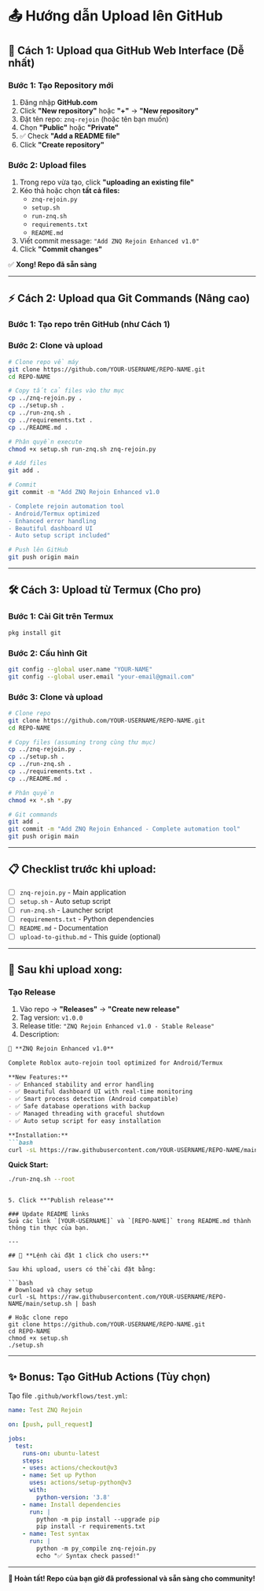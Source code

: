 # 📤 Hướng dẫn Upload lên GitHub

## 🚀 **Cách 1: Upload qua GitHub Web Interface (Dễ nhất)**

### Bước 1: Tạo Repository mới
1. Đăng nhập **GitHub.com**
2. Click **"New repository"** hoặc **"+"** → **"New repository"**
3. Đặt tên repo: `znq-rejoin` (hoặc tên bạn muốn)
4. Chọn **"Public"** hoặc **"Private"**
5. ✅ Check **"Add a README file"**
6. Click **"Create repository"**

### Bước 2: Upload files
1. Trong repo vừa tạo, click **"uploading an existing file"**
2. Kéo thả hoặc chọn **tất cả files:**
   - `znq-rejoin.py`
   - `setup.sh` 
   - `run-znq.sh`
   - `requirements.txt`
   - `README.md`
3. Viết commit message: `"Add ZNQ Rejoin Enhanced v1.0"`
4. Click **"Commit changes"**

✅ **Xong! Repo đã sẵn sàng**

---

## ⚡ **Cách 2: Upload qua Git Commands (Nâng cao)**

### Bước 1: Tạo repo trên GitHub (như Cách 1)

### Bước 2: Clone và upload
```bash
# Clone repo về máy
git clone https://github.com/YOUR-USERNAME/REPO-NAME.git
cd REPO-NAME

# Copy tất cả files vào thư mục
cp ../znq-rejoin.py .
cp ../setup.sh .
cp ../run-znq.sh .
cp ../requirements.txt .
cp ../README.md .

# Phân quyền execute
chmod +x setup.sh run-znq.sh znq-rejoin.py

# Add files
git add .

# Commit
git commit -m "Add ZNQ Rejoin Enhanced v1.0

- Complete rejoin automation tool
- Android/Termux optimized
- Enhanced error handling
- Beautiful dashboard UI
- Auto setup script included"

# Push lên GitHub
git push origin main
```

---

## 🛠️ **Cách 3: Upload từ Termux (Cho pro)**

### Bước 1: Cài Git trên Termux
```bash
pkg install git
```

### Bước 2: Cấu hình Git
```bash
git config --global user.name "YOUR-NAME"
git config --global user.email "your-email@gmail.com"
```

### Bước 3: Clone và upload
```bash
# Clone repo
git clone https://github.com/YOUR-USERNAME/REPO-NAME.git
cd REPO-NAME

# Copy files (assuming trong cùng thư mục)
cp ../znq-rejoin.py .
cp ../setup.sh .
cp ../run-znq.sh .
cp ../requirements.txt .
cp ../README.md .

# Phân quyền
chmod +x *.sh *.py

# Git commands
git add .
git commit -m "Add ZNQ Rejoin Enhanced - Complete automation tool"
git push origin main
```

---

## 📋 **Checklist trước khi upload:**

- [ ] `znq-rejoin.py` - Main application
- [ ] `setup.sh` - Auto setup script  
- [ ] `run-znq.sh` - Launcher script
- [ ] `requirements.txt` - Python dependencies
- [ ] `README.md` - Documentation
- [ ] `upload-to-github.md` - This guide (optional)

---

## 🎯 **Sau khi upload xong:**

### Tạo Release
1. Vào repo → **"Releases"** → **"Create new release"**
2. Tag version: `v1.0.0`
3. Release title: `"ZNQ Rejoin Enhanced v1.0 - Stable Release"`
4. Description:
```markdown
🚀 **ZNQ Rejoin Enhanced v1.0**

Complete Roblox auto-rejoin tool optimized for Android/Termux

**New Features:**
- ✅ Enhanced stability and error handling
- ✅ Beautiful dashboard UI with real-time monitoring
- ✅ Smart process detection (Android compatible)
- ✅ Safe database operations with backup
- ✅ Managed threading with graceful shutdown
- ✅ Auto setup script for easy installation

**Installation:**
```bash
curl -sL https://raw.githubusercontent.com/YOUR-USERNAME/REPO-NAME/main/setup.sh | bash
```

**Quick Start:**
```bash
./run-znq.sh --root
```
```

5. Click **"Publish release"**

### Update README links
Sửa các link `[YOUR-USERNAME]` và `[REPO-NAME]` trong README.md thành thông tin thực của bạn.

---

## 🌟 **Lệnh cài đặt 1 click cho users:**

Sau khi upload, users có thể cài đặt bằng:

```bash
# Download và chạy setup
curl -sL https://raw.githubusercontent.com/YOUR-USERNAME/REPO-NAME/main/setup.sh | bash

# Hoặc clone repo
git clone https://github.com/YOUR-USERNAME/REPO-NAME.git
cd REPO-NAME
chmod +x setup.sh
./setup.sh
```

---

## ✨ **Bonus: Tạo GitHub Actions (Tùy chọn)**

Tạo file `.github/workflows/test.yml`:

```yaml
name: Test ZNQ Rejoin

on: [push, pull_request]

jobs:
  test:
    runs-on: ubuntu-latest
    steps:
    - uses: actions/checkout@v3
    - name: Set up Python
      uses: actions/setup-python@v3
      with:
        python-version: '3.8'
    - name: Install dependencies
      run: |
        python -m pip install --upgrade pip
        pip install -r requirements.txt
    - name: Test syntax
      run: |
        python -m py_compile znq-rejoin.py
        echo "✅ Syntax check passed!"
```

---

**🎉 Hoàn tất! Repo của bạn giờ đã professional và sẵn sàng cho community!**

